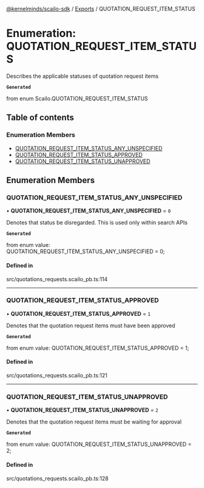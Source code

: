 [@kernelminds/scailo-sdk](../README.md) / [Exports](../modules.md) / QUOTATION\_REQUEST\_ITEM\_STATUS

# Enumeration: QUOTATION\_REQUEST\_ITEM\_STATUS

Describes the applicable statuses of quotation request items

**`Generated`**

from enum Scailo.QUOTATION_REQUEST_ITEM_STATUS

## Table of contents

### Enumeration Members

- [QUOTATION\_REQUEST\_ITEM\_STATUS\_ANY\_UNSPECIFIED](QUOTATION_REQUEST_ITEM_STATUS.md#quotation_request_item_status_any_unspecified)
- [QUOTATION\_REQUEST\_ITEM\_STATUS\_APPROVED](QUOTATION_REQUEST_ITEM_STATUS.md#quotation_request_item_status_approved)
- [QUOTATION\_REQUEST\_ITEM\_STATUS\_UNAPPROVED](QUOTATION_REQUEST_ITEM_STATUS.md#quotation_request_item_status_unapproved)

## Enumeration Members

### QUOTATION\_REQUEST\_ITEM\_STATUS\_ANY\_UNSPECIFIED

• **QUOTATION\_REQUEST\_ITEM\_STATUS\_ANY\_UNSPECIFIED** = ``0``

Denotes that status be disregarded. This is used only within search APIs

**`Generated`**

from enum value: QUOTATION_REQUEST_ITEM_STATUS_ANY_UNSPECIFIED = 0;

#### Defined in

src/quotations_requests.scailo_pb.ts:114

___

### QUOTATION\_REQUEST\_ITEM\_STATUS\_APPROVED

• **QUOTATION\_REQUEST\_ITEM\_STATUS\_APPROVED** = ``1``

Denotes that the quotation request items must have been approved

**`Generated`**

from enum value: QUOTATION_REQUEST_ITEM_STATUS_APPROVED = 1;

#### Defined in

src/quotations_requests.scailo_pb.ts:121

___

### QUOTATION\_REQUEST\_ITEM\_STATUS\_UNAPPROVED

• **QUOTATION\_REQUEST\_ITEM\_STATUS\_UNAPPROVED** = ``2``

Denotes that the quotation request items must be waiting for approval

**`Generated`**

from enum value: QUOTATION_REQUEST_ITEM_STATUS_UNAPPROVED = 2;

#### Defined in

src/quotations_requests.scailo_pb.ts:128
